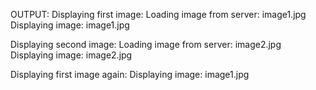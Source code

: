 OUTPUT:
Displaying first image:
Loading image from server: image1.jpg
Displaying image: image1.jpg

Displaying second image:
Loading image from server: image2.jpg
Displaying image: image2.jpg

Displaying first image again:
Displaying image: image1.jpg
